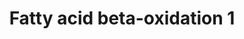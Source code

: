 ---
annotations:
- id: PW:0000002
  parent: classic metabolic pathway
  type: Pathway Ontology
  value: classic metabolic pathway
- id: PW:0000738
  parent: classic metabolic pathway
  type: Pathway Ontology
  value: fatty acid beta degradation pathway
authors:
- Nsalomonis
- MaintBot
- Evelo
- C.Redfern
- Christine Chichester
- Timverbruggen
- Eweitz
- DeSl
communities:
- Lipids
description: Molecular mechanisms regulating lipid storage and metabolism.
last-edited: 2021-05-27
organisms:
- Caenorhabditis elegans
redirect_from:
- /index.php/Pathway:WP126
- /instance/WP126
- /instance/WP126_r118473
revision: r118473
schema-jsonld:
- '@context': https://schema.org/
  '@id': https://wikipathways.github.io/pathways/WP126.html
  '@type': Dataset
  creator:
    '@type': Organization
    name: WikiPathways
  description: Molecular mechanisms regulating lipid storage and metabolism.
  keywords:
  - (S)-3-Hydroxyhexadecanoyl-CoA
  - (S)-3-Hydroxytetradecanoyl-CoA
  - 2-trans-dodecenoyl-CoA
  - 3-Oxododexanoyl-CoA
  - 3-Oxopalmitoyl-CoA
  - Acetyl-CoA
  - Acyl-CoA
  - B0303.3
  - B0395.3
  - C05D11.7
  - C36A4.9
  - C46C11.1
  - Dihydroxyacetone Phosphate
  - E04F6.5
  - F37C12.7
  - F54C8.1
  - Fatty Acid
  - Glyceraldehyde-3-Phosphate
  - Glycerol
  - L-Glycerol-3-Phosphate
  - Lauroyl-CoA
  - Myristoyl-CoA
  - Palmitoyl-CoA
  - R11F4.1
  - T08B2.7
  - T25G3.4
  - Triacylglycerol
  - Y65B4BL.5
  - acs-17
  - cka-1
  - cpt-1
  - cpt-2
  - dif-1
  - ech-6
  - lipase
  - tpi-1
  license: CC0
  name: Fatty acid beta-oxidation 1
seo: CreativeWork
title: Fatty acid beta-oxidation 1
wpid: WP126
---